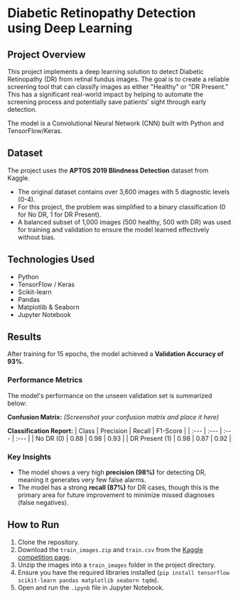 # Diabetic Retinopathy Detection using Deep Learning

## Project Overview

This project implements a deep learning solution to detect Diabetic Retinopathy (DR) from retinal fundus images. The goal is to create a reliable screening tool that can classify images as either "Healthy" or "DR Present." This has a significant real-world impact by helping to automate the screening process and potentially save patients' sight through early detection.

The model is a Convolutional Neural Network (CNN) built with Python and TensorFlow/Keras.

## Dataset

The project uses the **APTOS 2019 Blindness Detection** dataset from Kaggle.
- The original dataset contains over 3,600 images with 5 diagnostic levels (0-4).
- For this project, the problem was simplified to a binary classification (0 for No DR, 1 for DR Present).
- A balanced subset of 1,000 images (500 healthy, 500 with DR) was used for training and validation to ensure the model learned effectively without bias.

## Technologies Used
- Python
- TensorFlow / Keras
- Scikit-learn
- Pandas
- Matplotlib & Seaborn
- Jupyter Notebook

## Results

After training for 15 epochs, the model achieved a **Validation Accuracy of 93%**.

### Performance Metrics

The model's performance on the unseen validation set is summarized below:

**Confusion Matrix:**
*(Screenshot your confusion matrix and place it here)*

**Classification Report:**
| Class | Precision | Recall | F1-Score |
| :--- | :--- | :--- | :--- |
| No DR (0) | 0.88 | 0.98 | 0.93 |
| DR Present (1) | 0.98 | 0.87 | 0.92 |

### Key Insights
- The model shows a very high **precision (98%)** for detecting DR, meaning it generates very few false alarms.
- The model has a strong **recall (87%)** for DR cases, though this is the primary area for future improvement to minimize missed diagnoses (false negatives).

## How to Run

1. Clone the repository.
2. Download the `train_images.zip` and `train.csv` from the [Kaggle competition page](https://www.kaggle.com/c/aptos2019-blindness-detection/data).
3. Unzip the images into a `train_images` folder in the project directory.
4. Ensure you have the required libraries installed (`pip install tensorflow scikit-learn pandas matplotlib seaborn tqdm`).
5. Open and run the `.ipynb` file in Jupyter Notebook.